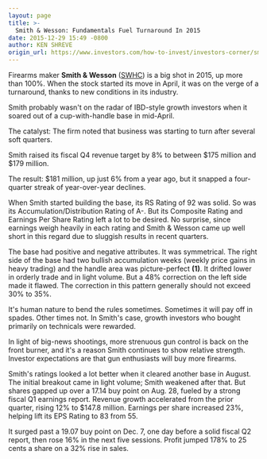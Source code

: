 ```yaml
---
layout: page
title: >-
  Smith & Wesson: Fundamentals Fuel Turnaround In 2015
date: 2015-12-29 15:49 -0800
author: KEN SHREVE
origin_url: https://www.investors.com/how-to-invest/investors-corner/smith-wesson-gun-control-turnaround-story/
---
```


Firearms maker **Smith & Wesson** ([SWHC](https://research.investors.com/quote.aspx?symbol=SWHC)) is a big shot in 2015, up more than 100%. When the stock started its move in April, it was on the verge of a turnaround, thanks to new conditions in its industry.

Smith probably wasn't on the radar of IBD-style growth investors when it soared out of a cup-with-handle base in mid-April.

The catalyst: The firm noted that business was starting to turn after several soft quarters.

Smith raised its fiscal Q4 revenue target by 8% to between \$175 million and \$179 million.

The result: \$181 million, up just 6% from a year ago, but it snapped a four-quarter streak of year-over-year declines.

When Smith started building the base, its RS Rating of 92 was solid. So was its Accumulation/Distribution Rating of A-. But its Composite Rating and Earnings Per Share Rating left a lot to be desired. No surprise, since earnings weigh heavily in each rating and Smith & Wesson came up well short in this regard due to sluggish results in recent quarters.

The base had positive and negative attributes. It was symmetrical. The right side of the base had two bullish accumulation weeks (weekly price gains in heavy trading) and the handle area was picture-perfect **(1)**. It drifted lower in orderly trade and in light volume. But a 48% correction on the left side made it flawed. The correction in this pattern generally should not exceed 30% to 35%.

It's human nature to bend the rules sometimes. Sometimes it will pay off in spades. Other times not. In Smith's case, growth investors who bought primarily on technicals were rewarded.

In light of big-news shootings, more strenuous gun control is back on the front burner, and it's a reason Smith continues to show relative strength. Investor expectations are that gun enthusiasts will buy more firearms.

Smith's ratings looked a lot better when it cleared another base in August. The initial breakout came in light volume; Smith weakened after that. But shares gapped up over a 17.14 buy point on Aug. 28, fueled by a strong fiscal Q1 earnings report. Revenue growth accelerated from the prior quarter, rising 12% to \$147.8 million. Earnings per share increased 23%, helping lift its EPS Rating to 83 from 55.

It surged past a 19.07 buy point on Dec. 7, one day before a solid fiscal Q2 report, then rose 16% in the next five sessions. Profit jumped 178% to 25 cents a share on a 32% rise in sales.
